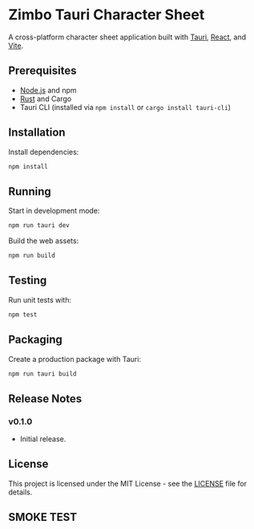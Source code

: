 # Zimbo Tauri Character Sheet

A cross-platform character sheet application built with [Tauri](https://tauri.app/), [React](https://react.dev/), and [Vite](https://vitejs.dev/).

## Prerequisites

- [Node.js](https://nodejs.org/) and npm
- [Rust](https://www.rust-lang.org/tools/install) and Cargo
- Tauri CLI (installed via `npm install` or `cargo install tauri-cli`)

## Installation

Install dependencies:

```bash
npm install
```

## Running

Start in development mode:

```bash
npm run tauri dev
```

Build the web assets:

```bash
npm run build
```

## Testing

Run unit tests with:

```bash
npm test
```

## Packaging

Create a production package with Tauri:

```bash
npm run tauri build
```

## Release Notes

### v0.1.0

- Initial release.

## License

This project is licensed under the MIT License - see the [LICENSE](LICENSE) file for details.

## SMOKE TEST
